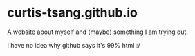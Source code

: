 # curtis-tsang.github.io

A website about myself and (maybe) something I am trying out.

I have no idea why github says it's 99% html :/
